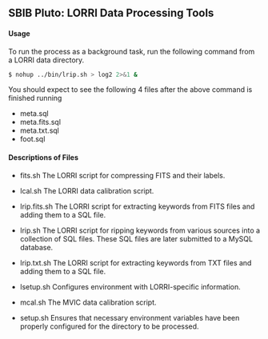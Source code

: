 ## SBIB Pluto: LORRI Data Processing Tools

#### Usage

To run the process as a background task, run the following command from a LORRI data directory.

```bash
$ nohup ../bin/lrip.sh > log2 2>&1 &
```

You should expect to see the following 4 files after the above command is finished running

* meta.sql
* meta.fits.sql
* meta.txt.sql
* foot.sql

#### Descriptions of Files

+ fits.sh
The LORRI script for compressing FITS and their labels.

+ lcal.sh
The LORRI data calibration script.

+ lrip.fits.sh
The LORRI script for extracting keywords from FITS files and adding them to a SQL file.

+ lrip.sh
The LORRI script for ripping keywords from various sources into a collection of SQL files. These SQL files are later submitted to a MySQL database.

+ lrip.txt.sh
The LORRI script for extracting keywords from TXT files and adding them to a SQL file.

+ lsetup.sh
Configures environment with LORRI-specific information.

+ mcal.sh
The MVIC data calibration script.

+ setup.sh
Ensures that necessary environment variables have been properly configured for the directory to be processed.